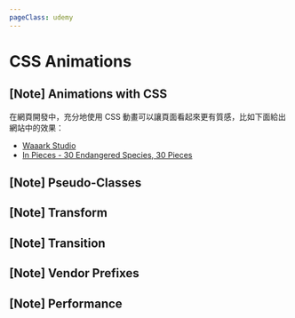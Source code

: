 ```yaml
---
pageClass: udemy
---
```


# CSS Animations

## [Note] Animations with CSS

在網頁開發中，充分地使用 CSS 動畫可以讓頁面看起來更有質感，比如下面給出網站中的效果：

- [Waaark Studio](https://waaark.com/)
- [In Pieces - 30 Endangered Species, 30 Pieces](http://www.species-in-pieces.com/)

## [Note] Pseudo-Classes

## [Note] Transform

## [Note] Transition

## [Note] Vendor Prefixes

## [Note] Performance